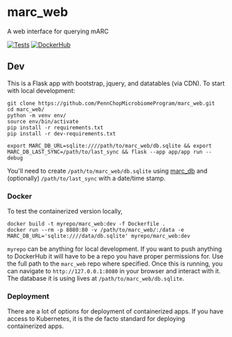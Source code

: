 # marc_web

A web interface for querying mARC

[![Tests](https://github.com/PennChopMicrobiomeProgram/marc_web/actions/workflows/pr.yml/badge.svg)](https://github.com/PennChopMicrobiomeProgram/marc_web/actions/workflows/pr.yml)
[![DockerHub](https://img.shields.io/docker/pulls/ctbushman/marc_web)](https://hub.docker.com/repository/docker/ctbushman/marc_web/)


## Dev

This is a Flask app with bootstrap, jquery, and datatables (via CDN). To start with local development:

```
git clone https://github.com/PennChopMicrobiomeProgram/marc_web.git
cd marc_web/
python -m venv env/
source env/bin/activate
pip install -r requirements.txt
pip install -r dev-requirements.txt

export MARC_DB_URL=sqlite:////path/to/marc_web/db.sqlite && export MARC_DB_LAST_SYNC=/path/to/last_sync && flask --app app/app run --debug
```

You'll need to create `/path/to/marc_web/db.sqlite` using [marc_db](https://github.com/PennChopMicrobiomeProgram/marc_db) and (optionally) `/path/to/last_sync` with a date/time stamp.

### Docker

To test the containerized version locally,

```
docker build -t myrepo/marc_web:dev -f Dockerfile .
docker run --rm -p 8080:80 -v /path/to/marc_web/:/data -e MARC_DB_URL='sqlite:////data/db.sqlite' myrepo/marc_web:dev
```

`myrepo` can be anything for local development. If you want to push anything to DockerHub it will have to be a repo you have proper permissions for. Use the full path to the `marc_web` repo where specified. Once this is running, you can navigate to `http://127.0.0.1:8080` in your browser and interact with it. The database it is using lives at `/path/to/marc_web/db.sqlite`.

### Deployment

There are a lot of options for deployment of containerized apps. If you have access to Kubernetes, it is the de facto standard for deploying containerized apps.